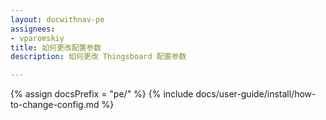 ```yaml
---
layout: docwithnav-pe
assignees:
- vparomskiy
title: 如何更改配置参数
description: 如何更改 Thingsboard 配置参数

---
```


{% assign docsPrefix = "pe/" %}
{% include docs/user-guide/install/how-to-change-config.md %}